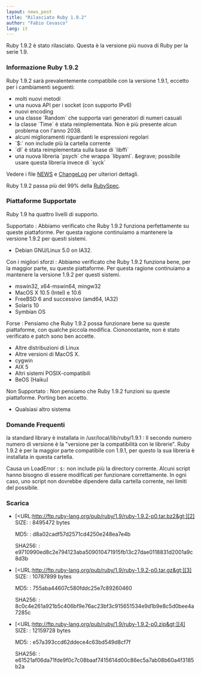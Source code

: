 ```yaml
---
layout: news_post
title: "Rilasciato Ruby 1.9.2"
author: "Fabio Cevasco"
lang: it
---
```


Ruby 1.9.2 è stato rilasciato. Questa è la versione più nuova di Ruby per
la serie 1.9.

### Informazione Ruby 1.9.2

Ruby 1.9.2 sarà prevalentemente compatibile con la versione 1.9.1,
eccetto per i cambiamenti seguenti:

* molti nuovi metodi
* una nuova API per i socket (con supporto IPv6)
* nuovi encoding
* una classe \`Random\` che supporta vari generatori di numeri casuali
* la classe \`Time\` è stata reimplementata. Non è più presente alcun
  problema con l\'anno 2038.
* alcuni miglioramenti riguardanti le espressioni regolari
* \`$:\` non include più la cartella corrente
* \`dl\` è stata reimplementata sulla base di \`libffi\`
* una nuova libreria \`psych\` che wrappa \`libyaml\`. &amp;egrave;
  possibile usare questa libreria invece di \`syck\`

Vedere i file
[NEWS](http://svn.ruby-lang.org/repos/ruby/tags/v1_9_2_rc1/NEWS) e
[ChangeLog](http://svn.ruby-lang.org/repos/ruby/tags/v1_9_2_rc1/ChangeLog)
per ulteriori dettagli.

Ruby 1.9.2 passa più del 99% della [RubySpec][1].

### Piattaforme Supportate

Ruby 1.9 ha quattro livelli di supporto.

Supportato
: Abbiamo verificato che Ruby 1.9.2 funziona perfettamente su queste
  piattaforme. Per questa ragione continuiamo a mantenere la versione
  1.9.2 per questi sistemi.

  * Debian GNU/Linux 5.0 on IA32.

Con i migliori sforzi
: Abbiamo verificato che Ruby 1.9.2 funziona bene, per la maggior parte,
  su queste piattaforme. Per questa ragione continuiamo a mantenere la
  versione 1.9.2 per questi sistemi.

  * mswin32, x64-mswin64, mingw32
  * MacOS X 10.5 (Intel) e 10.6
  * FreeBSD 6 and successivo (amd64, IA32)
  * Solaris 10
  * Symbian OS

Forse
: Pensiamo che Ruby 1.9.2 possa funzionare bene su queste piattaforme,
  con qualche piccola modifica. Ciononostante, non è stato verificato e
  patch sono ben accette.

  * Altre distribuzioni di Linux
  * Altre versioni di MacOS X.
  * cygwin
  * AIX 5
  * Altri sistemi POSIX-compatibili
  * BeOS (Haiku)

Non Supportato
: Non pensiamo che Ruby 1.9.2 funzioni su queste piattaforme. Porting
  ben accetto.

  * Qualsiasi altro sistema

### Domande Frequenti

la standard library è installata in /usr/local/lib/ruby/1.9.1
: Il secondo numero numero di versione è la \"versione per la
  compatibilità con le librerie\". Ruby 1.9.2 è per la maggior parte
  compatibile con 1.9.1, per questo la sua libreria è installata in
  questa cartella.

Causa un LoadError
: `$:` non include più la directory corrente. Alcuni script hanno
  bisogno di essere modificati per funzionare correttamente. In ogni
  caso, uno script non dovrebbe dipendere dalla cartella corrente, nei
  limiti del possibile.

### Scarica

* [&lt;URL:http://ftp.ruby-lang.org/pub/ruby/1.9/ruby-1.9.2-p0.tar.bz2&gt;][2]
  SIZE:
  : 8495472 bytes

  MD5:
  : d8a02cadf57d2571cd4250e248ea7e4b

  SHA256:
  : e9710990ed8c2e794123aba509010471915fb13c27dae0118831d2001a9c8d3b

* [&lt;URL:http://ftp.ruby-lang.org/pub/ruby/1.9/ruby-1.9.2-p0.tar.gz&gt;][3]
  SIZE:
  : 10787899 bytes

  MD5:
  : 755aba44607c580fddc25e7c89260460

  SHA256:
  : 8c0c4e261a921b5c406bf9e76ac23bf3c915651534e9d1b9e8c5d0bee4a7285c

* [&lt;URL:http://ftp.ruby-lang.org/pub/ruby/1.9/ruby-1.9.2-p0.zip&gt;][4]
  SIZE:
  : 12159728 bytes

  MD5:
  : e57a393ccd62ddece4c63bd549d8cf7f

  SHA256:
  : e61521af06da71fde9f0c7c08baaf7415614d00c86ec5a7ab08b60a4f3185b2a



[1]: http://www.rubyspec.org
[2]: http://ftp.ruby-lang.org/pub/ruby/1.9/ruby-1.9.2-p0.tar.bz2
[3]: http://ftp.ruby-lang.org/pub/ruby/1.9/ruby-1.9.2-p0.tar.gz
[4]: http://ftp.ruby-lang.org/pub/ruby/1.9/ruby-1.9.2-p0.zip
